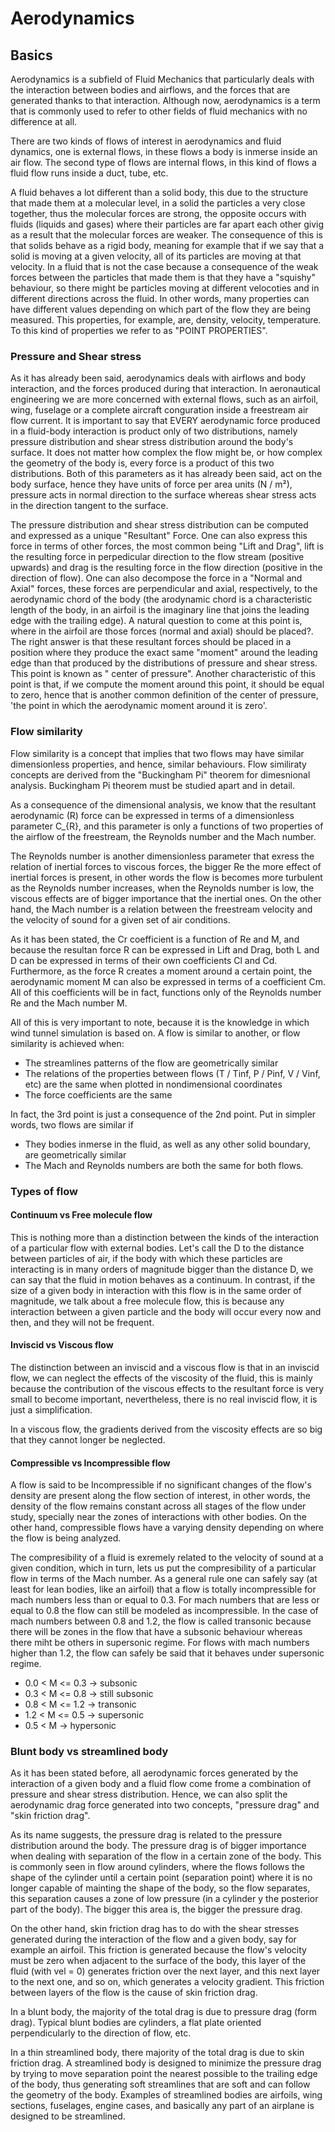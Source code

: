 # Aerodynamics

## Basics
Aerodynamics is a subfield of Fluid Mechanics that particularly deals with the
interaction between bodies and airflows, and the forces that are generated
thanks to that interaction. Although now, aerodynamics is a term that is
commonly used to refer to other fields of fluid mechanics with no difference at
all.

There are two kinds of flows of interest in aerodynamics and fluid dynamics,
one is external flows, in these flows a body is inmerse inside an air flow. The
second type of flows are internal flows, in this kind of flows a fluid flow
runs inside a duct, tube, etc.

A fluid behaves a lot different than a solid body, this due to the structure
that made them at a molecular level, in a solid the particles a very close
together, thus the molecular forces are strong, the opposite occurs with fluids
(liquids and gases) where their particles are far apart each other givig as a
result that the molecular forces are weaker. The consequence of this is that
solids behave as a rigid body, meaning for example that if we say that a solid
is moving at a given velocity, all of its particles are moving at that
velocity. In a fluid that is not the case because a consequence of the weak
forces between the particles that made them is that they have a "squishy"
behaviour, so there might be particles moving at different velocoties and in
different directions across the fluid. In other words, many properties can have
different values depending on which part of the flow they are being measured.
This properties, for example, are, density, velocity, temperature. To this kind
of properties we refer to as "POINT PROPERTIES".

### Pressure and Shear stress
As it has already been said, aerodynamics deals with airflows and body
interaction, and the forces produced during that interaction. In aeronautical
engineering we are more concerned with external flows, such as an airfoil,
wing, fuselage or a complete aircraft conguration inside a freestream air flow
current. It is important to say that EVERY aerodynamic force produced in a
fluid-body interaction is product only of two distributions, namely pressure
distribution and shear stress distribution around the body's surface. It does
not matter how complex the flow might be, or how complex the geometry of the
body is, every force is a product of this two distributions. Both of this
parameters as it has already been said, act on the body surface, hence they
have units of force per area units (N / m²), pressure acts in normal direction
to the surface whereas shear stress acts in the direction tangent to the
surface.

The pressure distribution and shear stress distribution can be computed and
expressed as a unique "Resultant" Force. One can also express this force in
terms of other forces, the most common being "Lift and Drag", lift is the
resulting force in perpedicular direction to the flow stream (positive upwards)
and drag is the resulting force in the flow direction (positive in the
direction of flow). One can also decompose the force in a "Normal and Axial"
forces, these forces are perpendicular and axial, respectively, to the
aerodynamic chord of the body (the arodynamic chord is a characteristic length
of the body, in an airfoil is the imaginary line that joins the leading edge
with the trailing edge). A natural question to come at this point is, where in
the airfoil are those forces (normal and axial) should be placed?. The right
answer is that these resultant forces should be placed in a position where they
produce the exact same "moment" around the leading edge than that produced by
the distributions of pressure and shear stress. This point is known as " center
of pressure". Another characteristic of this point is that, if we compute the
moment around this point, it should be equal to zero, hence that is another
common definition of the center of pressure, 'the point in which the
aerodynamic moment around it is zero'.

### Flow similarity
Flow similarity is a concept that implies that two flows may have similar
dimensionless properties, and hence, similar behaviours. Flow similiraty
concepts are derived from the "Buckingham Pi" theorem for dimesnional analysis.
Buckingham Pi theorem must be studied apart and in detail.

As a consequence of the dimensional analysis, we know that the resultant
aerodynamic (R) force can be expressed in terms of a dimensionless parameter
C_{R}, and this parameter is only a functions of two properties of the airflow
of the freestream, the Reynolds number and the Mach number.

The Reynolds number is another dimensionless parameter that exress the relation
of inertial forces to viscous forces, the bigger Re the more effect of inertial
forces is present, in other words the flow is becomes more turbulent as the
Reynolds number increases, when the Reynolds number is low, the viscous effects
are of bigger importance that the inertial ones. On the other hand, the Mach
number is a relation between the freestream velocity and the velocity of sound
for a given set of air conditions.

As it has been stated, the Cr coefficient is a function of Re and M, and
because the resultan force R can be expressed in Lift and Drag, both L and D
can be expressed in terms of their own coefficients Cl and Cd. Furthermore, as
the force R creates a moment around a certain point, the aerodynamic moment M
can also be expressed in terms of a coefficient Cm. All of this coefficients
will be in fact, functions only of the Reynolds number Re and the Mach number
M.

All of this is very important to note, because it is the knowledge in which
wind tunnel simulation is based on. A flow is similar to another, or flow
similarity is achieved when:
- The streamlines patterns of the flow are geometrically similar
- The relations of the properties between flows (T / Tinf, P / Pinf, V /
    Vinf, etc) are the same when plotted in nondimensional coordinates
- The force coefficients are the same

In fact, the 3rd point is just a consequence of the 2nd point. Put in simpler
words, two flows are similar if
- They bodies inmerse in the fluid, as well as any other solid boundary, are
    geometrically similar
- The Mach and Reynolds numbers are both the same for both flows.

### Types of flow
#### Continuum vs Free molecule flow
This is nothing more than a distinction between the kinds of the interaction of
a particular flow with external bodies. Let's call the D to the distance
between particles of air, if the body with which these particles are
interacting is in many orders of magnitude bigger than the distance D, we can
say that the fluid in motion behaves as a continuum. In contrast, if the size
of a given body in interaction with this flow is in the same order of
magnitude, we talk about a free molecule flow, this is because any interaction
between a given particle and the body will occur every now and then, and they
will not be frequent.

#### Inviscid vs Viscous flow
The distinction between an inviscid and a viscous flow is that in an inviscid
flow, we can neglect the effects of the viscosity of the fluid, this is mainly
because the contribution of the viscous effects to the resultant force is very
small to become important, nevertheless, there is no real inviscid flow, it is
just a simplification.

In a viscous flow, the gradients derived from the viscosity effects are so big
that they cannot longer be neglected.

#### Compressible vs Incompressible flow
A flow is said to be Incompressible if no significant changes of the flow's
density are present along the flow section of interest, in other words, the
density of the flow remains constant across all stages of the flow under study,
specially near the zones of interactions with other bodies. On the other hand,
compressible flows have a varying density depending on where the flow is being
analyzed.

The compresibility of a fluid is exremely related to the velocity of sound at a
given condition, which in turn, lets us put the compresibility of a particular
flow in terms of the Mach number. As a general rule one can safely say (at
least for lean bodies, like an airfoil) that a flow is totally incompressible
for mach numbers less than or equal to 0.3. For mach numbers that are less or
equal to 0.8 the flow can still be modeled as incompressible. In the case of
mach numbers between 0.8 and 1.2, the flow is called transonic because there
will be zones in the flow that have a subsonic behaviour whereas there miht be
others in supersonic regime. For flows with mach numbers higher than 1.2, the
flow can safely be said that it behaves under supersonic regime.

- 0.0 < M <= 0.3 -> subsonic
- 0.3 < M <= 0.8 -> still subsonic
- 0.8 < M <= 1.2 -> transonic
- 1.2 < M <= 0.5 -> supersonic
- 0.5 < M        -> hypersonic

### Blunt body vs streamlined body
As it has been stated before, all aerodynamic forces generated by the
interaction of a given body and a fluid flow come frome a combination of
pressure and shear stress distribution. Hence, we can also split the
aerodynamic drag force generated into two concepts, "pressure drag" and "skin
friction drag".

As its name suggests, the pressure drag is related to the pressure distribution
around the body. The pressure drag is of bigger importance when dealing with
separation of the flow in a certain zone of the body. This is commonly seen in
flow around cylinders, where the flows follows the shape of the cylinder until
a certain point (separation point) where it is no longer capable of mainting
the shape of the body, so the flow separates, this separation causes a zone of
low pressure (in a cylinder y the posterior part of the body). The bigger this
area is, the bigger the pressure drag.

On the other hand, skin friction drag has to do with the shear stresses
generated during the interaction of the flow and a given body, say for example
an airfoil. This friction is generated because the flow's velocity must be zero
when adjacent to the surface of the body, this layer of the fluid
(with vel = 0) generates friction over the next layer, and this next layer to
the next one, and so on, which generates a velocity gradient. This friction
between layers of the flow is the cause of skin friction drag.

In a blunt body, the majority of the total drag is due to pressure drag (form
drag). Typical blunt bodies are cylinders, a flat plate oriented
perpendicularly to the direction of flow, etc.

In a thin streamlined body, there majority of the total drag is due to skin
friction drag. A streamlined body is designed to minimize the pressure drag by
trying to move separation point the nearest possible to the trailing edge of
the body, thus generating soft streamlines that are soft and can follow the
geometry of the body. Examples of streamlined bodies are airfoils, wing
sections, fuselages, engine cases, and basically any part of an airplane is
designed to be streamlined.
